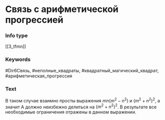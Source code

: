 # Связь с арифметической прогрессией
### Info type
[[3_tfmn]]
### Keywords
#Dir6Связь, #неполные_квадраты, #квадратный_магический_квадрат, #арифметическая_прогрессия
### Text
В таком случае взаимно просты выражения $mn(m^2 - n^2)$ и $(m^2 + n^2)^2$, а значит A должно неизбежно делиться на $(m^2 + n^2)^2$. В результате все необходимые ограничения отражены в данном выражении.
